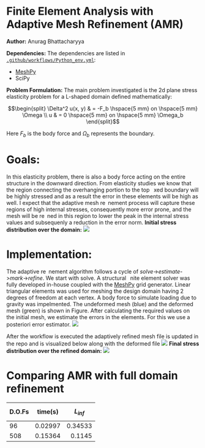 # Finite Element Analysis with Adaptive Mesh Refinement (AMR) 
**Author:** Anurag Bhattacharyya

**Dependencies:**
The dependencies are listed in [`.github/workflows/Python_env.yml`](https://github.com/anurag-bha/AdaptiveFiniteElements/blob/main/.github/workflows/Python_env.yml):
* [MeshPy](https://pypi.org/project/MeshPy/)
* SciPy
 
**Problem Formulation:**
The main problem investigated is the 2d plane stress elasticity problem for a L-shaped domain defined mathematically:
```math
 
```
```math
\begin{split}
  \Delta^2 u(x, y) & = -F_b \hspace{5 mm} on \hspace{5 mm} \Omega  \\
  u & = 0 \hspace{5 mm} on \hspace{5 mm} \Omega_b
\end{split}
```
Here $F_b$ is the body force and $\Omega_b$ represents the boundary.
# Goals:
In this elasticity problem, there is also a body force acting on the entire structure
in the downward direction. From elasticity studies we know that the region
connecting the overhanging portion to the top  xed boundary will be highly
stressed and as a result the error in these elements will be high as well. I expect
that the adaptive mesh re nement process will capture these regions of high
internal stresses, consequently more error prone, and the mesh will be re ned
in this region to lower the peak in the internal stress values and subsequenly a
reduction in the error norm.
**Initial stress distribution over the domain:**
![](https://github.com/anurag-bha/AdaptiveFiniteElements/blob/main/Figs/Internal%20stress%20distribution%20over%20domain.png)
# Implementation:
The adaptive re nement algorithm follows a cycle of
_solve_->_estimate_->_mark_->_refine_.
We start with solve. A structural  nite element solver was fully developed
in-house coupled with the [MeshPy](https://pypi.org/project/MeshPy/) grid generator. Linear triangular elements
was used for meshing the design domain having 2 degrees of freedom at each
vertex. A body force to simulate loading due to gravity was impelmented. The
undeformed mesh (blue) and the deformed mesh (green) is shown in Figure.
After calculating the required values on the initial mesh, we estimate the errors
in the elements. For this we use a posteriori error estimator.
![](https://github.com/anurag-bha/AdaptiveFiniteElements/blob/main/Figs/Undeformed%20and%20deformed%20FEA%20meshes.png)


After the workflow is executed the adaptively refined mesh file is updated in the repo and is visualized below along with the deformed file
![](https://github.com/anurag-bha/AdaptiveFiniteElements/blob/main/Figs/Adaptive%20mesh%20refinement.png)
**Final stress distribution over the refined domain:**
![](https://github.com/anurag-bha/AdaptiveFiniteElements/blob/main/Figs/Internal%20stress%20distribution%20over%20refined%20mesh.png)

# Comparing AMR with full domain refinement
| D.O.Fs       | time(s)          | $$L_{inf}$$  |
| ------------- |:-------------:| -----:|
| 96            | 0.02997       |  0.34533|
| 508           | 0.15364       |   0.1145 |

